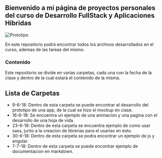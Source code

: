 ## Bienvenido a mi página de proyectos personales del curso de Desarrollo FullStack y Aplicaciones Hibridas

![Prototipo](src)

En este repositorio podrá encontrar todos los archivos desarrollados en el curso, ademas de las tareas del mismo.

### Contenido

Este repositorio se divide en varias carpetas, cada una con la fecha de la clase y dentro de la cual estará el contenido de la misma.

## Lista de Carpetas

- 9-6-18: Dentro de esta carpeta se puede encontrar el desarrollo del prototipo de una app, de la cual se hizo el mockup en clase.
- 16-6-18: Se encuentra un ejemplo de una animacion y una pagina con el desarrollo de una hoja de vida. 
- 23-6-18: Dentro de esta carpeta se encuentra ejemplo de como usar sass, junto a la creacion de librerias para el usarlas en esto.
- 30-6-18: Dentro de esta carpeta se podra encontrar un ejemplo de js y angular.
- 7-7-18: Dentro de esta carpeta se puede encontrar ejemplo de documentacion en markdown.
